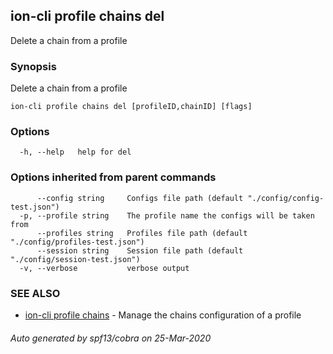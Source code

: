 ## ion-cli profile chains del

Delete a chain from a profile

### Synopsis

Delete a chain from a profile

```
ion-cli profile chains del [profileID,chainID] [flags]
```

### Options

```
  -h, --help   help for del
```

### Options inherited from parent commands

```
      --config string     Configs file path (default "./config/config-test.json")
  -p, --profile string    The profile name the configs will be taken from
      --profiles string   Profiles file path (default "./config/profiles-test.json")
      --session string    Session file path (default "./config/session-test.json")
  -v, --verbose           verbose output
```

### SEE ALSO

* [ion-cli profile chains](ion-cli_profile_chains.md)	 - Manage the chains configuration of a profile

###### Auto generated by spf13/cobra on 25-Mar-2020
